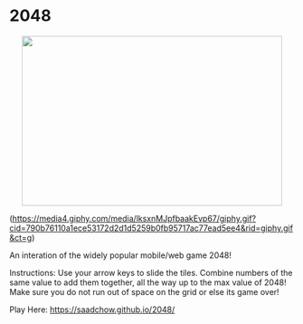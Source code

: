 # 2048

<p align="center">
  <img width="460" height="300" src="https://media4.giphy.com/media/lksxnMJpfbaakEvp67/giphy.gif?cid=790b76110a1ece53172d2d1d5259b0fb95717ac77ead5ee4&rid=giphy.gif&ct=g">
</p>

(https://media4.giphy.com/media/lksxnMJpfbaakEvp67/giphy.gif?cid=790b76110a1ece53172d2d1d5259b0fb95717ac77ead5ee4&rid=giphy.gif&ct=g)

An interation of the widely popular mobile/web game 2048! 

Instructions: Use your arrow keys to slide the tiles. Combine numbers of the same value to add them together, all the way up to the max value of 2048! Make sure you do not run out of space on the grid or else its game over!

Play Here: https://saadchow.github.io/2048/
